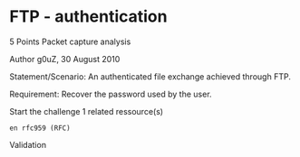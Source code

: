 
# FTP - authentication
5 Points
Packet capture analysis

Author
g0uZ,  30 August 2010

Statement/Scenario:
An authenticated file exchange achieved through FTP. 

Requirement: Recover the password used by the user.


Start the challenge
1 related ressource(s)

    en rfc959 (RFC)

Validation